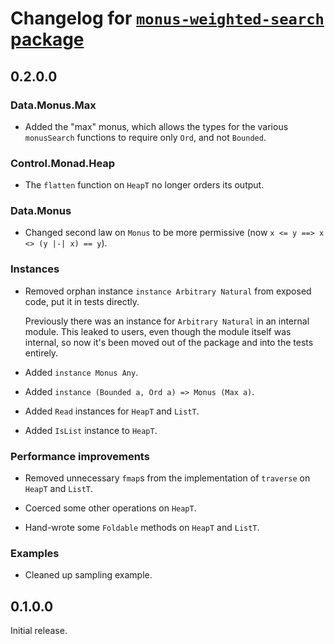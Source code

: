 # Changelog for [`monus-weighted-search` package](https://github.com/oisdk/monus-weighted-search)

## 0.2.0.0

### Data.Monus.Max

   * Added the "max" monus, which allows the types for the various `monusSearch`
     functions to require only `Ord`, and not `Bounded`.

### Control.Monad.Heap

   * The `flatten` function on `HeapT` no longer orders its output.

### Data.Monus

   * Changed second law on `Monus` to be more permissive (now 
     `x <= y ==> x <> (y |-| x) == y`).

### Instances

   * Removed orphan instance `instance Arbitrary Natural` from exposed code, put
     it in tests directly.
     
     Previously there was an instance for `Arbitrary Natural` in an internal
     module.
     This leaked to users, even though the module itself was internal, so now
     it's been moved out of the package and into the tests entirely.
   
   * Added `instance Monus Any`.
   
   * Added `instance (Bounded a, Ord a) => Monus (Max a)`.
   
   * Added `Read` instances for `HeapT` and `ListT`.

   * Added `IsList` instance to `HeapT`.

### Performance improvements

   * Removed unnecessary `fmap`s from the implementation of `traverse` on
     `HeapT` and `ListT`.
   
   * Coerced some other operations on `HeapT`.
   
   * Hand-wrote some `Foldable` methods on `HeapT` and `ListT`.
   
### Examples

   * Cleaned up sampling example.

## 0.1.0.0

Initial release.
